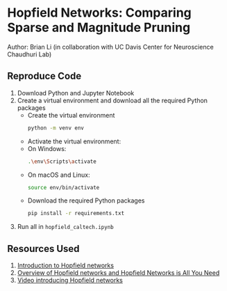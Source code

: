 # Hopfield Networks: Comparing Sparse and Magnitude Pruning

Author: Brian Li (in collaboration with UC Davis Center for Neuroscience Chaudhuri Lab)

## Reproduce Code
1. Download Python and Jupyter Notebook
2. Create a virtual environment and download all the required Python packages
    - Create the virtual environment
        ```sh
        python -m venv env
        ```
    - Activate the virtual environment:
    - On Windows:
        ```sh
        .\env\Scripts\activate
        ```
    - On macOS and Linux:
        ```sh
        source env/bin/activate
        ```
    - Download the required Python packages
      ```sh
      pip install -r requirements.txt
      ```
3. Run all in ``hopfield_caltech.ipynb``

## Resources Used
1. [Introduction to Hopfield networks](https://towardsdatascience.com/hopfield-networks-neural-memory-machines-4c94be821073)
2. [Overview of Hopfield networks and Hopfield Networks is All You Need](https://ml-jku.github.io/hopfield-layers/)
3. [Video introducing Hopfield networks](https://www.youtube.com/watch?v=81B-ESqgCjs&ab_channel=JeffOrchard)